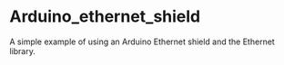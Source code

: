 # Arduino_ethernet_shield
A simple example of using an Arduino Ethernet shield and the Ethernet library.
